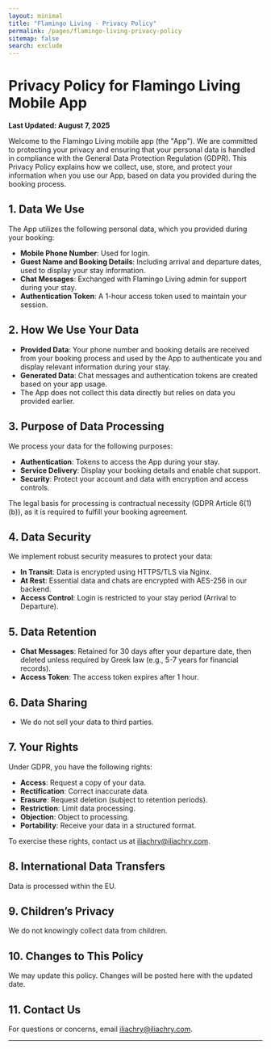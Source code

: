 ```yaml
---
layout: minimal
title: "Flamingo Living - Privacy Policy"
permalink: /pages/flamingo-living-privacy-policy
sitemap: false
search: exclude
---
```


# Privacy Policy for Flamingo Living Mobile App

**Last Updated: August 7, 2025**

Welcome to the Flamingo Living mobile app (the "App"). We are committed to protecting your privacy and ensuring that your personal data is handled in compliance with the General Data Protection Regulation (GDPR). This Privacy Policy explains how we collect, use, store, and protect your information when you use our App,  based on data you provided during the booking process.

## 1. Data We Use
The App utilizes the following personal data, which you provided during your booking:
- **Mobile Phone Number**: Used for login.
- **Guest Name and Booking Details**: Including arrival and departure dates, used to display your stay information.
- **Chat Messages**: Exchanged with Flamingo Living admin for support during your stay.
- **Authentication Token**: A 1-hour access token used to maintain your session.

## 2. How We Use Your Data
- **Provided Data**: Your phone number and booking details are received from your booking process and used by the App to authenticate you and display relevant information during your stay.
- **Generated Data**: Chat messages and authentication tokens are created based on your app usage.
- The App does not collect this data directly but relies on data you provided earlier.

## 3. Purpose of Data Processing
We process your data for the following purposes:
- **Authentication**: Tokens to access the App during your stay.
- **Service Delivery**: Display your booking details and enable chat support.
- **Security**: Protect your account and data with encryption and access controls.

The legal basis for processing is contractual necessity (GDPR Article 6(1)(b)), as it is required to fulfill your booking agreement.

## 4. Data Security
We implement robust security measures to protect your data:
- **In Transit**: Data is encrypted using HTTPS/TLS via Nginx.
- **At Rest**: Essential data and chats are encrypted with AES-256 in our backend.
- **Access Control**: Login is restricted to your stay period (Arrival to Departure).

## 5. Data Retention
- **Chat Messages**: Retained for 30 days after your departure date, then deleted unless required by Greek law (e.g., 5-7 years for financial records).
- **Access Token**: The access token expires after 1 hour.

## 6. Data Sharing
- We do not sell your data to third parties.

## 7. Your Rights
Under GDPR, you have the following rights:
- **Access**: Request a copy of your data.
- **Rectification**: Correct inaccurate data.
- **Erasure**: Request deletion (subject to retention periods).
- **Restriction**: Limit data processing.
- **Objection**: Object to processing.
- **Portability**: Receive your data in a structured format.

To exercise these rights, contact us at [iliachry@iliachry.com](mailto:iliachry@iliachry.com).

## 8. International Data Transfers
Data is processed within the EU.

## 9. Children’s Privacy
We do not knowingly collect data from children.

## 10. Changes to This Policy
We may update this policy. Changes will be posted here with the updated date.

## 11. Contact Us
For questions or concerns, email [iliachry@iliachry.com](mailto:iliachry@iliachry.com).

---